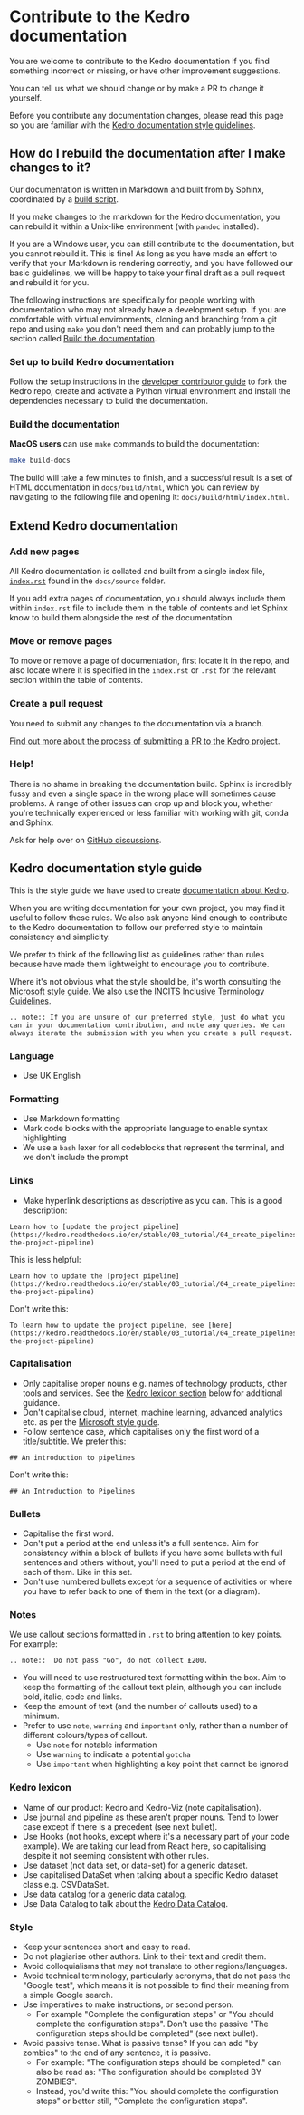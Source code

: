 # Contribute to the Kedro documentation

You are welcome to contribute to the Kedro documentation if you find something incorrect or missing, or have other improvement suggestions.

You can tell us what we should change or by make a PR to change it yourself.

Before you contribute any documentation changes, please read this page so you are familiar with the [Kedro documentation style guidelines](#kedro-documentation-style-guide).

## How do I rebuild the documentation after I make changes to it?

Our documentation is written in Markdown and built from by Sphinx, coordinated by a [build script](https://github.com/quantumblacklabs/kedro/blob/master/docs/build-docs.sh).

If you make changes to the markdown for the Kedro documentation, you can rebuild it within a Unix-like environment (with `pandoc` installed).

If you are a Windows user, you can still contribute to the documentation, but you cannot rebuild it. This is fine! As long as you have made an effort to verify that your Markdown is rendering correctly, and you have followed our basic guidelines, we will be happy to take your final draft as a pull request and rebuild it for you.

The following instructions are specifically for people working with documentation who may not already have a development setup. If you are comfortable with virtual environments, cloning and branching from a git repo and using `make` you don't need them and can probably jump to the section called [Build the documentation](#build-the-documentation).

### Set up to build Kedro documentation

Follow the setup instructions in the [developer contributor guide](./02_developer_contributor_guidelines.md#before-you-start-development-set-up)
to fork the Kedro repo, create and activate a Python virtual environment and install the dependencies necessary to build the documentation.


### Build the documentation

**MacOS users** can use `make` commands to build the documentation:

```bash
make build-docs
```

The build will take a few minutes to finish, and a successful result is a set of HTML documentation in `docs/build/html`, which you can review by navigating to the following file and opening it: `docs/build/html/index.html`.


## Extend Kedro documentation

### Add new pages

All Kedro documentation is collated and built from a single index file, [`index.rst`](https://github.com/quantumblacklabs/kedro/blob/master/docs/source/index.rst) found in the `docs/source` folder.

If you add extra pages of documentation, you should always include them within `index.rst` file to include them in the table of contents and let Sphinx know to build them alongside the rest of the documentation.

### Move or remove pages

To move or remove a page of documentation, first locate it in the repo, and also locate where it is specified in the `index.rst` or `.rst` for the relevant section within the table of contents.

### Create a pull request

You need to submit any changes to the documentation via a branch.

[Find out more about the process of submitting a PR to the Kedro project](./02_developer_contributor_guidelines.md).

### Help!

There is no shame in breaking the documentation build. Sphinx is incredibly fussy and even a single space in the wrong place will sometimes cause problems. A range of other issues can crop up and block you, whether you're technically experienced or less familiar with working with git, conda and Sphinx.

Ask for help over on [GitHub discussions](https://github.com/quantumblacklabs/kedro/discussions).

## Kedro documentation style guide

This is the style guide we have used to create [documentation about Kedro](https://kedro.readthedocs.io/en/stable/).

When you are writing documentation for your own project, you may find it useful to follow these rules. We also ask anyone kind enough to contribute to the Kedro documentation to follow our preferred style to maintain consistency and simplicity.

We prefer to think of the following list as guidelines rather than rules because have made them lightweight to encourage you to contribute.

Where it's not obvious what the style should be, it's worth consulting the [Microsoft style guide](https://docs.microsoft.com/en-gb/style-guide/welcome/). We also use the [INCITS Inclusive Terminology Guidelines](https://standards.incits.org/apps/group_public/download.php/131246/eb-2021-00288-001-INCITS-Inclusive-Terminology-Guidelines.pdf).

```eval_rst
.. note:: If you are unsure of our preferred style, just do what you can in your documentation contribution, and note any queries. We can always iterate the submission with you when you create a pull request.
```

### Language
* Use UK English

### Formatting
* Use Markdown formatting
* Mark code blocks with the appropriate language to enable syntax highlighting
* We use a `bash` lexer for all codeblocks that represent the terminal, and we don't include the prompt

### Links
* Make hyperlink descriptions as descriptive as you can. This is a good description:

```text
Learn how to [update the project pipeline](https://kedro.readthedocs.io/en/stable/03_tutorial/04_create_pipelines.html#update-the-project-pipeline)
```

This is less helpful:

```text
Learn how to update the [project pipeline](https://kedro.readthedocs.io/en/stable/03_tutorial/04_create_pipelines.html#update-the-project-pipeline)
```

Don't write this:

```text
To learn how to update the project pipeline, see [here](https://kedro.readthedocs.io/en/stable/03_tutorial/04_create_pipelines.html#update-the-project-pipeline)
```

### Capitalisation
* Only capitalise proper nouns e.g. names of technology products, other tools and services. See the [Kedro lexicon section](#kedro-lexicon) below for additional guidance.
* Don't capitalise cloud, internet, machine learning, advanced analytics etc. as per the [Microsoft style guide](https://docs.microsoft.com/en-us/style-guide/a-z-word-list-term-collections/term-collections/accessibility-terms).
* Follow sentence case, which capitalises only the first word of a title/subtitle. We prefer this:

```text
## An introduction to pipelines
```

Don't write this:

```text
## An Introduction to Pipelines
```

### Bullets
* Capitalise the first word.
* Don't put a period at the end unless it's a full sentence. Aim for consistency within a block of bullets if you have some bullets with full sentences and others without, you'll need to put a period at the end of each of them. Like in this set.
* Don't use numbered bullets except for a sequence of activities or where you have to refer back to one of them in the text (or a diagram).

### Notes
We use callout sections formatted in `.rst` to bring attention to key points. For example:

```eval_rst
.. note::  Do not pass "Go", do not collect £200.
```

* You will need to use restructured text formatting within the box. Aim to keep the formatting of the callout text plain, although you can include bold, italic, code and links.
* Keep the amount of text (and the number of callouts used) to a minimum.
* Prefer to use `note`, `warning` and `important` only, rather than a number of different colours/types of callout.
    * Use `note` for notable information
    * Use `warning` to indicate a potential `gotcha`
    * Use `important` when highlighting a key point that cannot be ignored

### Kedro lexicon
* Name of our product: Kedro and Kedro-Viz (note capitalisation).
* Use journal and pipeline as these aren't proper nouns. Tend to lower case except if there is a precedent (see next bullet).
* Use Hooks (not hooks, except where it's a necessary part of your code example). We are taking our lead from React here, so capitalising despite it not seeming consistent with other rules.
* Use dataset (not data set, or data-set) for a generic dataset.
 * Use capitalised DataSet when talking about a specific Kedro dataset class e.g. CSVDataSet.
* Use data catalog for a generic data catalog.
 * Use Data Catalog to talk about the [Kedro Data Catalog](../05_data/01_data_catalog.md).

### Style
* Keep your sentences short and easy to read.
* Do not plagiarise other authors. Link to their text and credit them.
* Avoid colloquialisms that may not translate to other regions/languages.
* Avoid technical terminology, particularly acronyms, that do not pass the "Google test", which means it is not possible to find their meaning from a simple Google search.
* Use imperatives to make instructions, or second person.
  * For example "Complete the configuration steps" or "You should complete the configuration steps". Don't use the passive "The configuration steps should be completed" (see next bullet).
* Avoid passive tense. What is passive tense? If you can add "by zombies" to the end of any sentence, it is passive.
  * For example: "The configuration steps should be completed." can also be read as: "The configuration should be completed BY ZOMBIES".
  * Instead, you'd write this: "You should complete the configuration steps" or better still, "Complete the configuration steps".

